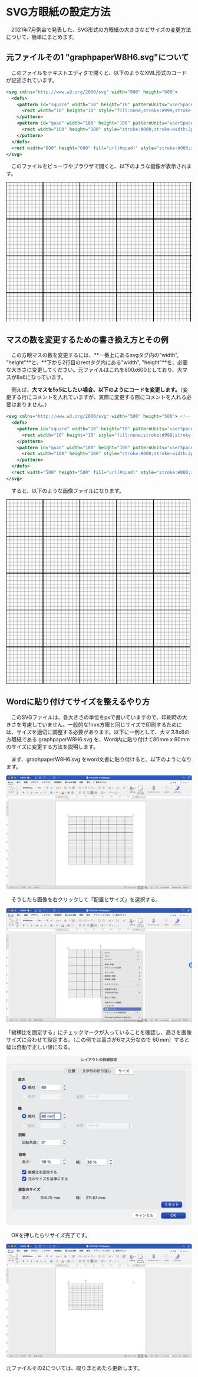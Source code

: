 # SVG方眼紙の設定方法

　2021年7月例会で発表した、SVG形式の方眼紙の大きさなどサイズの変更方法について、簡単にまとめます。



## 元ファイルその1 "graphpaperW8H6.svg"について

　このファイルをテキストエディタで開くと、以下のようなXML形式のコードが記述されています。

```xml
<svg xmlns="http://www.w3.org/2000/svg" width="800" height="600">
  <defs>
    <pattern id="square" width="10" height="10" patternUnits="userSpaceOnUse" >
      <rect width="10" height="10" style="fill:none;stroke:#999;stroke-width:1px"/>
    </pattern>
    <pattern id="quad" width="100" height="100" patternUnits="userSpaceOnUse" >
      <rect width="100" height="100" style="stroke:#000;stroke-width:2px" fill="url(#square)"/>
    </pattern>
  </defs>
  <rect width="800" height="600" fill="url(#quad)" style="stroke:#000;stroke-width:2px"/>
</svg>
```

　このファイルをビューワやブラウザで開くと、以下のような画像が表示されます。

<svg xmlns="http://www.w3.org/2000/svg" width="800" height="600">
  <defs>
    <pattern id="square" width="10" height="10" patternUnits="userSpaceOnUse" >
      <rect width="10" height="10" style="fill:none;stroke:#999;stroke-width:1px"/>
    </pattern>
    <pattern id="quad" width="100" height="100" patternUnits="userSpaceOnUse" >
      <rect width="100" height="100" style="stroke:#000;stroke-width:2px" fill="url(#square)"/>
    </pattern>
  </defs>
  <rect width="800" height="600" fill="url(#quad)" style="stroke:#000;stroke-width:2px"/>
</svg>



## マスの数を変更するための書き換え方とその例

　この方眼マスの数を変更するには、**一番上にあるsvgタグ内の"width", "height"**と、**下から2行目のrectタグ内にある"width", "height"**を、必要な大きさに変更してください。元ファイルはこれを800x600としており、大マスが8x6になっています。

　例えば、**大マスを5x5にしたい場合、以下のようにコードを変更します。**（変更する行にコメントを入れていますが、実際に変更する際にコメントを入れる必要はありません。）

```xml
<svg xmlns="http://www.w3.org/2000/svg" width="500" height="500"> <!-- この行と -->
  <defs>
    <pattern id="square" width="10" height="10" patternUnits="userSpaceOnUse" >
      <rect width="10" height="10" style="fill:none;stroke:#999;stroke-width:1px"/>
    </pattern>
    <pattern id="quad" width="100" height="100" patternUnits="userSpaceOnUse" >
      <rect width="100" height="100" style="stroke:#000;stroke-width:2px" fill="url(#square)"/>
    </pattern>
  </defs>
  <rect width="500" height="500" fill="url(#quad)" style="stroke:#000;stroke-width:2px"/> <!-- この行 -->
</svg>
```

　すると、以下のような画像ファイルになります。

<svg xmlns="http://www.w3.org/2000/svg" width="500" height="500">
  <defs>
    <pattern id="square" width="10" height="10" patternUnits="userSpaceOnUse" >
      <rect width="10" height="10" style="fill:none;stroke:#999;stroke-width:1px"/>
    </pattern>
    <pattern id="quad" width="100" height="100" patternUnits="userSpaceOnUse" >
      <rect width="100" height="100" style="stroke:#000;stroke-width:2px" fill="url(#square)"/>
    </pattern>
  </defs>
  <rect width="500" height="500" fill="url(#quad)" style="stroke:#000;stroke-width:2px"/>
</svg>



## Wordに貼り付けてサイズを整えるやり方

　このSVGファイルは、各大きさの単位をpxで書いていますので、印刷時の大きさを考慮していません。一般的な1mm方眼と同じサイズで印刷するためには、サイズを適切に調整する必要があります。以下に一例として、大マス8x6の方眼紙である graphpaperW8H6.svg を、Word内に貼り付けて80mm x 60mm のサイズに変更する方法を説明します。



　まず、graphpaperW8H6.svg をword文書に貼り付けると、以下のようになります。

![svggraphpaper1](./pictures/svggraphpaper1.png)



　そうしたら画像を右クリックして「配置とサイズ」を選択する。

![svggraphpaper2](./pictures/svggraphpaper2.png)



「縦横比を固定する」にチェックマークが入っていることを確認し、高さを画像サイズに合わせて設定する。（この例では高さが6マス分なので $60\,\mathrm{mm}$​​​ ）すると幅は自動で正しい値になる。

![svggraphpaper3](./pictures/svggraphpaper3.png)



　OKを押したらリサイズ完了です。

![svggraphpaper4](./pictures/svggraphpaper4.png)



元ファイルその2については、取りまとめたら更新します。

